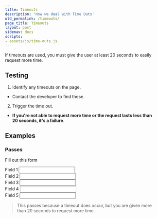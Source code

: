 ```yaml
---
title: Timeouts
description: 'How we deal with Time Outs'
old_permalink: /timeouts/
page_title: Timeouts
layout: post
sidenav: docs
scripts:
- assets/js/time-outs.js
---
```

If timeouts are used, you must give the user at least 20 seconds to easily request more time.

## Testing

1. Identify any timeouts on the page.
  * Contact the developer to find these.
2. Trigger the time out.
  * __If you're not able to request more time or the request lasts less than 20 seconds, it's a failure__.

## Examples

### Passes

Fill out this form

<form id='pForm'>
<label for='t1'>Field 1</label>&nbsp;<input type='text' id='t1'><br>
<label for='t2'>Field 2</label>&nbsp;<input type='text' id='t2'><br>
<label for='t3'>Field 3</label>&nbsp;<input type='text' id='t3'><br>
<label for='t4'>Field 4</label>&nbsp;<input type='text' id='t4'><br>
<label for='t5'>Field 5</label>&nbsp;<input type='text' id='t5'><br>
</form>

> This passes because a timeout does occur, but you are given more than 20 seconds to request more time.
